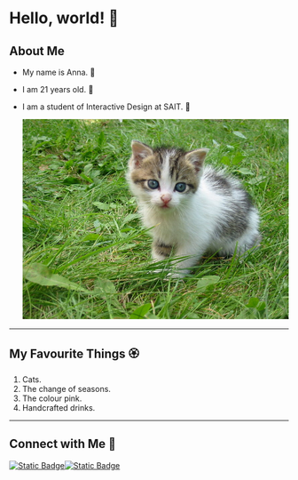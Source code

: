 # Hello, world! 👋

## About Me

- My name is Anna. 🌸
- I am 21 years old. 🌷
- I am a student of Interactive Design at SAIT. 🪻 

  ![Kitty sitting in grass.](kitty.jpg)
 ---
 ## My Favourite Things 🏵️
 1. Cats.
 2. The change of seasons.
 3. The colour pink.
 4. Handcrafted drinks.
 ---
 ## Connect with Me 🌼
[![Static Badge](https://img.shields.io/badge/linkedin-blue?logo=linkedin&logoColor=blue&color=white)](https://www.linkedin.com/in/anna-rood-0627b1330/)[![Static Badge](https://img.shields.io/badge/spotify-green?logo=spotify&logoColor=green&color=black)](https://open.spotify.com/user/kl8k86vevrln0t67c6ziqaus2?si=8d47da9e640d4ca1)











 




